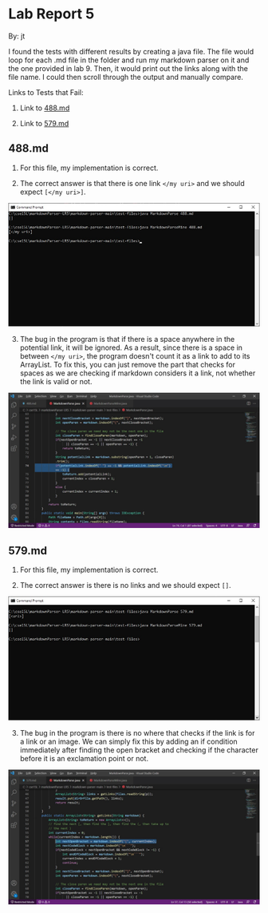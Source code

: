 # Lab Report 5

By: jt

I found the tests with different results by creating a java file.  The file would loop for each .md file in the folder and run my markdown parser on it and the one provided in lab 9.  Then, it would print out the links along with the file name.  I could then scroll through the output and manually compare.

Links to Tests that Fail:

1) Link to [488.md](https://github.com/nidhidhamnani/markdown-parser/blob/main/test-files/488.md)

2) Link to [579.md](https://github.com/nidhidhamnani/markdown-parser/blob/main/test-files/579.md)

## 488.md

1) For this file, my implementation is correct.

2) The correct answer is that there is one link ``</my uri>`` and we should expect ``[</my uri>]``.

![488.md File Output](https://raw.githubusercontent.com/jt-ucsd/cse15l-lab-report-5/main/Lab%20Report%205%20-%20488.md%20File%20Output.jpg)

3) The bug in the program is that if there is a space anywhere in the potential link, it will be ignored.  As a result, since there is a space in between ``</my uri>``, the program doesn't count it as a link to add to its ArrayList.  To fix this, you can just remove the part that checks for spaces as we are checking if markdown considers it a link, not whether the link is valid or not.

![488.md Fix](https://raw.githubusercontent.com/jt-ucsd/cse15l-lab-report-5/main/Lab%20Report%205%20-%20488.md%20File%20Fix.jpg)

## 579.md

1) For this file, my implementation is correct.

2) The correct answer is there is no links and we should expect ``[]``.

![579.md File Output](https://raw.githubusercontent.com/jt-ucsd/cse15l-lab-report-5/main/Lab%20Report%205%20-%20579.md%20File%20Output.jpg)

3) The bug in the program is there is no where that checks if the link is for a link or an image.  We can simply fix this by adding an if condition immediately after finding the open bracket and checking if the character before it is an exclamation point or not.

![579.md Fix](https://raw.githubusercontent.com/jt-ucsd/cse15l-lab-report-5/main/Lab%20Report%205%20-%20579.md%20File%20Fix.jpg)
